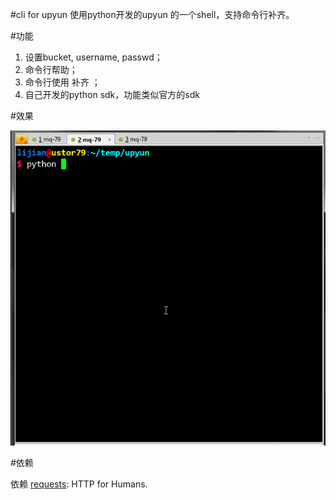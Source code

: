 #cli for upyun
使用python开发的upyun 的一个shell，支持命令行补齐。

#功能

1. 设置bucket, username, passwd；  
2. 命令行帮助；  
3. 命令行使用<tab> 补齐 ；
4. 自己开发的python sdk，功能类似官方的sdk

#效果

![demo picture ](https://raw.githubusercontent.com/hustlijian/upyun-python-sdk/master/demo.gif)    

#依赖

依赖 [requests](https://github.com/kennethreitz/requests): HTTP for Humans.

